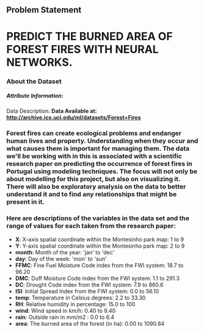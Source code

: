 ## **Problem Statement**
# PREDICT THE BURNED AREA OF FOREST FIRES WITH NEURAL NETWORKS.

### About the Dataset
##### Attribute Information:

Data Description:
**Data Available at: http://archive.ics.uci.edu/ml/datasets/Forest+Fires**

### Forest fires can create ecological problems and endanger human lives and property. Understanding when they occur and what causes them is important for managing them. The data we'll be working with in this is associated with a scientific research paper on predicting the occurrence of forest fires in Portugal using modeling techniques. The focus will not only be about modelling for this project, but also on visualizing it. There will also be exploratory analysis on the data to better understand it and to find any relationships that might be present in it.

### Here are descriptions of the variables in the data set and the range of values for each taken from the research paper:

* **X**: X-axis spatial coordinate within the Montesinho park map: 1 to 9 
* **Y**: Y-axis spatial coordinate within the Montesinho park map: 2 to 9 
* **month**: Month of the year: 'jan' to 'dec' 
* **day**: Day of the week: 'mon' to 'sun' 
* **FFMC**: Fine Fuel Moisture Code index from the FWI system: 18.7 to 96.20 
* **DMC**: Duff Moisture Code index from the FWI system: 1.1 to 291.3 
* **DC**: Drought Code index from the FWI system: 7.9 to 860.6 
* **ISI**: Initial Spread Index from the FWI system: 0.0 to 56.10 
* **temp**: Temperature in Celsius degrees: 2.2 to 33.30 
* **RH**: Relative humidity in percentage: 15.0 to 100 
* **wind**: Wind speed in km/h: 0.40 to 9.40 
* **rain**: Outside rain in mm/m2 : 0.0 to 6.4 
* **area**: The burned area of the forest (in ha): 0.00 to 1090.84 

